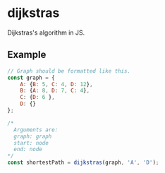 # dijkstras
Dijkstras's algorithm in JS.

## Example
```javascript
// Graph should be formatted like this.
const graph = {
    A: {B: 5, C: 4, D: 12},
    B: {A: 8, D: 7, C: 4},
    C: {D: 6 },
    D: {}
};

/*
  Arguments are:
  graph: graph
  start: node
  end: node
*/
const shortestPath = dijkstras(graph, 'A', 'D');
```

